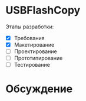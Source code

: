 USBFlashCopy
============
Этапы разработки:
- [x] Требования
- [x] Макетирование
- [ ] Проектирование
- [ ] Прототипирование
- [ ] Тестирование

Обсуждение
==========
